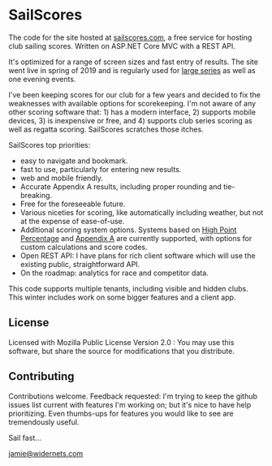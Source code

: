 # SailScores


The code for the site hosted at [sailscores.com][1], a free service for hosting club sailing scores.
Written on ASP.NET Core MVC with a REST API.

It's optimized for a range of screen sizes and fast entry of results. The site went
live in spring of 2019 and is regularly used for [large series][2] as well as one evening events.

I've been keeping scores for our club for a few years and decided to fix the
weaknesses with available options for scorekeeping. I'm not aware of any other scoring
software that: 1) has a modern interface, 2) supports mobile devices, 3) is inexpensive or free, and
4) supports club series scoring as well as regatta scoring. SailScores scratches those itches.

SailScores top priorities:
- easy to navigate and bookmark.
- fast to use, particularly for entering new results.
- web and mobile friendly.
- Accurate Appendix A results, including proper rounding and tie-breaking.
- Free for the foreseeable future.
- Various niceties for scoring, like automatically including weather, but not at the expense of ease-of-use.
- Additional scoring system options. Systems based on [High Point Percentage][4] and
[Appendix A][3] are currently supported, with options for custom calculations and score codes.
- Open REST API: I have plans for rich client software which will use the existing public,
straightforward API.
- On the roadmap: analytics for race and competitor data.

This code supports multiple tenants, including visible and hidden clubs. This winter includes
work on some bigger features and a client app.

## License

Licensed with Mozilla Public License Version 2.0 : You may use this software, but
share the source for modifications that you distribute.

## Contributing

Contributions welcome. Feedback requested: I'm trying to keep the github issues list
current with features I'm working on; but it's nice to have help prioritizing. Even
thumbs-ups for features you would like to see are tremendously useful.


Sail fast...

jamie@widernets.com

[1]: https://sailscores.com
[2]: https://sailscores.com/LHYC/2019/Wednesday%20Evenings
[3]: https://www.racingrulesofsailing.org/rules?part_id=53
[4]: https://www.ussailing.org/competition/rules-officiating/racing-rules/scoring-a-long-series/
